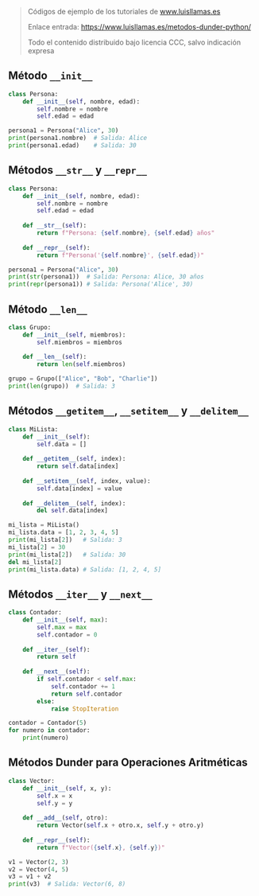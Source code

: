> Códigos de ejemplo de los tutoriales de www.luisllamas.es
>
> Enlace entrada: https://www.luisllamas.es/metodos-dunder-python/
>
> Todo el contenido distribuido bajo licencia CCC, salvo indicación expresa

## Método `__init__`
```python
class Persona:
    def __init__(self, nombre, edad):
        self.nombre = nombre
        self.edad = edad

persona1 = Persona("Alice", 30)
print(persona1.nombre)  # Salida: Alice
print(persona1.edad)    # Salida: 30
```


## Métodos `__str__` y `__repr__`
```python
class Persona:
    def __init__(self, nombre, edad):
        self.nombre = nombre
        self.edad = edad
    
    def __str__(self):
        return f"Persona: {self.nombre}, {self.edad} años"
    
    def __repr__(self):
        return f"Persona('{self.nombre}', {self.edad})"

persona1 = Persona("Alice", 30)
print(str(persona1))  # Salida: Persona: Alice, 30 años
print(repr(persona1)) # Salida: Persona('Alice', 30)
```


## Método `__len__`
```python
class Grupo:
    def __init__(self, miembros):
        self.miembros = miembros
    
    def __len__(self):
        return len(self.miembros)

grupo = Grupo(["Alice", "Bob", "Charlie"])
print(len(grupo))  # Salida: 3
```


## Métodos `__getitem__`, `__setitem__` y `__delitem__`
```python
class MiLista:
    def __init__(self):
        self.data = []
    
    def __getitem__(self, index):
        return self.data[index]
    
    def __setitem__(self, index, value):
        self.data[index] = value
    
    def __delitem__(self, index):
        del self.data[index]

mi_lista = MiLista()
mi_lista.data = [1, 2, 3, 4, 5]
print(mi_lista[2])   # Salida: 3
mi_lista[2] = 30
print(mi_lista[2])   # Salida: 30
del mi_lista[2]
print(mi_lista.data) # Salida: [1, 2, 4, 5]
```


## Métodos `__iter__` y `__next__`
```python
class Contador:
    def __init__(self, max):
        self.max = max
        self.contador = 0
    
    def __iter__(self):
        return self
    
    def __next__(self):
        if self.contador < self.max:
            self.contador += 1
            return self.contador
        else:
            raise StopIteration

contador = Contador(5)
for numero in contador:
    print(numero)
```


## Métodos Dunder para Operaciones Aritméticas
```python
class Vector:
    def __init__(self, x, y):
        self.x = x
        self.y = y
    
    def __add__(self, otro):
        return Vector(self.x + otro.x, self.y + otro.y)
    
    def __repr__(self):
        return f"Vector({self.x}, {self.y})"

v1 = Vector(2, 3)
v2 = Vector(4, 5)
v3 = v1 + v2
print(v3)  # Salida: Vector(6, 8)
```


